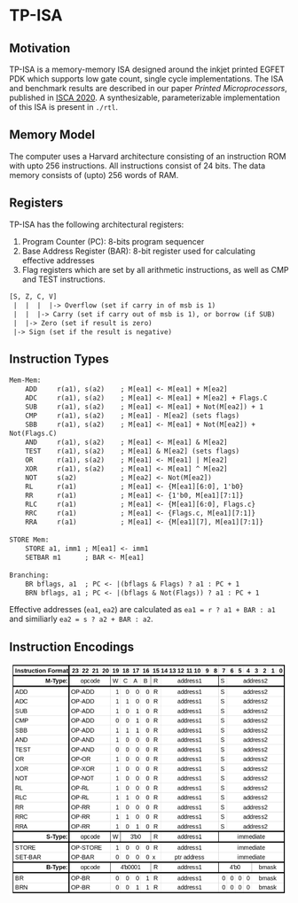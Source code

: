 # TP-ISA

## Motivation

TP-ISA is a memory-memory ISA designed around the inkjet printed EGFET PDK
which supports low gate count, single cycle implementations.  The ISA and
benchmark results are described in our paper *Printed Microprocessors*,
published in [ISCA 2020](https://iscaconf.org/isca2020/).  A synthesizable,
parameterizable implementation of this ISA is present in `./rtl`.


## Memory Model

The computer uses a Harvard architecture consisting of an instruction
ROM with upto 256 instructions.  All instructions consist of 24 bits.
The data memory consists of (upto) 256 words of RAM.

## Registers

TP-ISA has the following architectural registers:

1. Program Counter (PC): 8-bits program sequencer
2. Base Address Register (BAR): 8-bit register used for calculating effective addresses
3. Flag registers which are set by all arithmetic instructions, as well as
CMP and TEST instructions.

```
[S, Z, C, V]
 |  |  |  |-> Overflow (set if carry in of msb is 1)
 |  |  |-> Carry (set if carry out of msb is 1), or borrow (if SUB)
 |  |-> Zero (set if result is zero)
 |-> Sign (set if the result is negative)
 ```

## Instruction Types

```
Mem-Mem:
    ADD     r(a1), s(a2)    ; M[ea1] <- M[ea1] + M[ea2]
    ADC     r(a1), s(a2)    ; M[ea1] <- M[ea1] + M[ea2] + Flags.C
    SUB     r(a1), s(a2)    ; M[ea1] <- M[ea1] + Not(M[ea2]) + 1
    CMP     r(a1), s(a2)    ; M[ea1] - M[ea2] (sets flags)
    SBB     r(a1), s(a2)    ; M[ea1] <- M[ea1] + Not(M[ea2]) +  Not(Flags.C)
    AND     r(a1), s(a2)    ; M[ea1] <- M[ea1] & M[ea2]
    TEST    r(a1), s(a2)    ; M[ea1] & M[ea2] (sets flags)
    OR      r(a1), s(a2)    ; M[ea1] <- M[ea1] | M[ea2]
    XOR     r(a1), s(a2)    ; M[ea1] <- M[ea1] ^ M[ea2]
    NOT     s(a2)           ; M[ea2] <- Not(M[ea2])
    RL      r(a1)           ; M[ea1] <- {M[ea1][6:0], 1'b0}
    RR      r(a1)           ; M[ea1] <- {1'b0, M[ea1][7:1]}
    RLC     r(a1)           ; M[ea1] <- {M[ea1][6:0], Flags.c}
    RRC     r(a1)           ; M[ea1] <- {Flags.c, M[ea1][7:1]}
    RRA     r(a1)           ; M[ea1] <- {M[ea1][7], M[ea1][7:1]}

STORE Mem:
    STORE a1, imm1 ; M[ea1] <- imm1
    SETBAR m1      ; BAR <- M[ea1]

Branching:
    BR bflags, a1  ; PC <- |(bflags & Flags) ? a1 : PC + 1
    BRN bflags, a1 ; PC <- |(bflags & Not(Flags)) ? a1 : PC + 1
```

Effective addresses (`ea1`, `ea2`) are calculated as
`ea1 = r ? a1 + BAR : a1` and similiarly `ea2 = s ? a2 + BAR : a2`.

## Instruction Encodings

![TP-ISA Instruction Encodings](images/TPISA_Inst_Formats.png "Logo Title Text 1")

